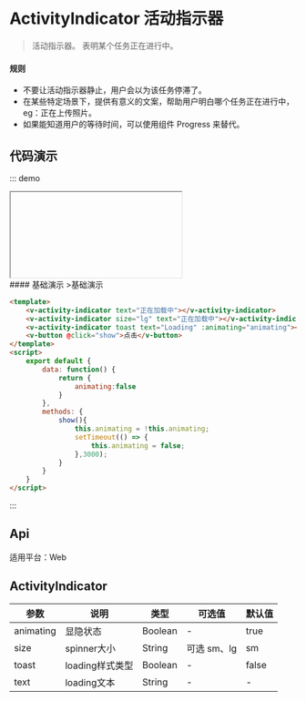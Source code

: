# ActivityIndicator 活动指示器

>活动指示器。 表明某个任务正在进行中。

#### 规则
- 不要让活动指示器静止，用户会以为该任务停滞了。
- 在某些特定场景下，提供有意义的文案，帮助用户明白哪个任务正在进行中，eg：正在上传照片。
- 如果能知道用户的等待时间，可以使用组件 Progress 来替代。

## 代码演示
::: demo

<iframe>http://10.166.3.200:8080/demo.html#/activityIndicator</iframe>
<summary>
#### 基础演示
>基础演示
</summary>

```html
<template>
    <v-activity-indicator text="正在加载中"></v-activity-indicator>
    <v-activity-indicator size="lg" text="正在加载中"></v-activity-indicator>
    <v-activity-indicator toast text="Loading" :animating="animating"></v-activity-indicator>
    <v-button @click="show">点击</v-button>
</template>
<script>
    export default {
        data: function() {
            return {
                animating:false
            }
        },
        methods: {
            show(){
                this.animating = !this.animating;
                setTimeout(() => {
                    this.animating = false;
                },3000);
            }
        }
    }
</script>
```
:::

## Api

适用平台：Web

## ActivityIndicator
| 参数      | 说明          | 类型      | 可选值                           | 默认值  |
|---------- |-------------- |---------- |-------------------------------- |-------- |
| animating | 显隐状态 | Boolean | - | true |
| size | spinner大小 | String | 可选 sm、lg | sm |
| toast | loading样式类型 | Boolean | - | false |
| text | loading文本 | String | - | - |